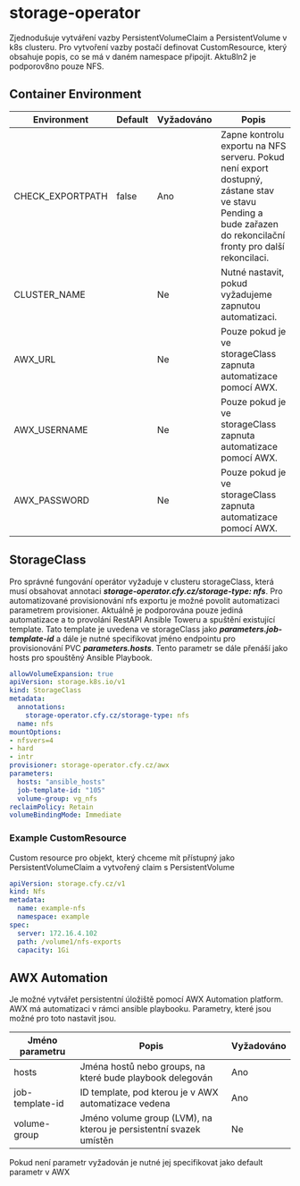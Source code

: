 # storage-operator
Zjednodušuje vytváření vazby PersistentVolumeClaim a PersistentVolume v k8s clusteru. Pro vytvoření vazby postačí definovat CustomResource, který obsahuje popis, co se má v daném namespace připojit. Aktu8ln2 je podporov8no pouze NFS.

## Container Environment
Environment | Default | Vyžadováno | Popis
--- | --- | --- | ---
CHECK_EXPORTPATH | false | Ano | Zapne kontrolu exportu na NFS serveru. Pokud není export dostupný, zástane stav ve stavu Pending a bude zařazen do rekoncilační fronty pro další rekoncilaci.
CLUSTER_NAME | | Ne | Nutné nastavit, pokud vyžadujeme zapnutou automatizaci.
AWX_URL | | Ne | Pouze pokud je ve storageClass zapnuta automatizace pomocí AWX. 
AWX_USERNAME | | Ne | Pouze pokud je ve storageClass zapnuta automatizace pomocí AWX.
AWX_PASSWORD | | Ne | Pouze  pokud je ve storageClass zapnuta automatizace pomocí AWX.

## StorageClass
Pro správné fungování operátor vyžaduje v clusteru storageClass, která musí obsahovat annotaci ***storage-operator.cfy.cz/storage-type: nfs***. Pro automatizované provisionování nfs exportu je možné povolit automatizaci parametrem provisioner. Aktuálně je podporována pouze jediná automatizace a to provolání RestAPI Ansible Toweru a spuštění existující template. Tato template je uvedena ve storageClass jako ***parameters.job-template-id*** a dále je nutné specifikovat jméno endpointu pro provisionování PVC ***parameters.hosts***. Tento parametr se dále přenáší jako hosts pro spouštěný Ansible Playbook.

```yaml
allowVolumeExpansion: true
apiVersion: storage.k8s.io/v1
kind: StorageClass
metadata:
  annotations:
    storage-operator.cfy.cz/storage-type: nfs
  name: nfs
mountOptions:
- nfsvers=4
- hard
- intr
provisioner: storage-operator.cfy.cz/awx
parameters:
  hosts: "ansible_hosts"
  job-template-id: "105"
  volume-group: vg_nfs
reclaimPolicy: Retain
volumeBindingMode: Immediate
```

### Example CustomResource
Custom resource pro objekt, který chceme mít přístupný jako PersistentVolumeClaim a vytvořený claim s PersistentVolume
```yaml
apiVersion: storage.cfy.cz/v1
kind: Nfs
metadata:
  name: example-nfs
  namespace: example
spec:
  server: 172.16.4.102
  path: /volume1/nfs-exports
  capacity: 1Gi
```

## AWX Automation
Je možné vytvářet persistentní úložiště pomocí AWX Automation platform. AWX má automatizaci v rámci ansible playbooku. Parametry, které jsou možné pro toto nastavit jsou.


Jméno parametru | Popis | Vyžadováno
--- | --- | ---
hosts | Jména hostů nebo groups, na které bude playbook delegován | Ano
job-template-id | ID template, pod kterou je v AWX automatizace vedena | Ano
volume-group | Jméno volume group (LVM), na kterou je persistentní svazek umístěn | Ne

Pokud není parametr vyžadován je nutné jej specifikovat jako default parametr v AWX